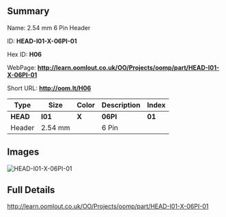 

## Summary
 
Name: 2.54 mm 6 Pin Header

ID: __HEAD-I01-X-06PI-01__

Hex ID: __H06__

WebPage: __http://learn.oomlout.co.uk/OO/Projects/oomp/part/HEAD-I01-X-06PI-01__

Short URL: __http://oom.lt/H06__


| Type   | Size   | Color   | Description   | Index   |    
| ----- | ------   | ------   | -----   | ----   |    
| __HEAD__   					| __I01__   					| __X__    						| __06PI__    					| __01__ |    
| Header		| 2.54 mm	| 		| 6 Pin	| 	|

## Images
![HEAD-I01-X-06PI-01](http://oomlout.com/oomp-gen/parts/HEAD-I01-X-06PI-01/HEAD-I01-X-06PI-01_420.jpg)

## Full Details

 http://learn.oomlout.co.uk/OO/Projects/oomp/part/HEAD-I01-X-06PI-01

